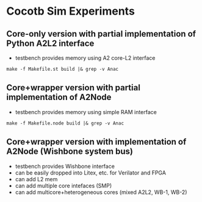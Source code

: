# Cocotb Sim Experiments

## Core-only version with partial implementation of Python A2L2 interface

* testbench provides memory using A2 core-L2 interface

```
make -f Makefile.st build |& grep -v Anac
```

## Core+wrapper version with partial implementation of A2Node

* testbench provides memory using simple RAM interface

```
make -f Makefile.node build |& grep -v Anac
```

## Core+wrapper version with implementation of A2Node (Wishbone system bus)

* testbench provides Wishbone interface
* can be easily dropped into Litex, etc. for Verilator and FPGA
* can add L2 mem
* can add multiple core intefaces (SMP)
* can add multicore+heterogeneous cores (mixed A2L2, WB-1, WB-2)
